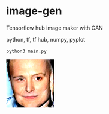 # image-gen
Tensorflow hub image maker with GAN

python, tf, tf hub, numpy, pyplot

```
python3 main.py
```

![Image](generated_artwork.png)
